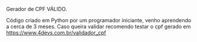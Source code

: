 Gerador de CPF VÁLIDO.

Código criado em Python por um programador iniciante, venho aprendendo a cerca de 3 meses.
Caso queira validar recomendo testar o cpf gerado em 
https://www.4devs.com.br/validador_cpf
